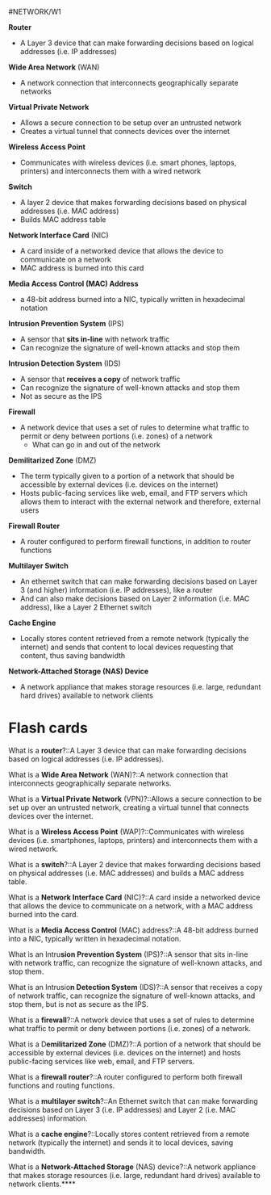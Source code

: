 #NETWORK/W1

**Router**
- A Layer 3 device that can make forwarding decisions based on logical addresses (i.e. IP addresses)

**Wide Area Network** (WAN)
- A network connection that interconnects geographically separate networks

**Virtual Private Network**
- Allows a secure connection to be setup over an untrusted network
- Creates a virtual tunnel that connects devices over the internet

**Wireless Access Point**
- Communicates with wireless devices (i.e. smart phones, laptops, printers) and interconnects them with a wired network

**Switch**
- A layer 2 device that makes forwarding decisions based on physical addresses (i.e. MAC address)
- Builds MAC address table 

**Network Interface Card** (NIC)
- A card inside of a networked device that allows the device to communicate on a network
- MAC address is burned into this card

**Media Access Control (MAC) Address**
- a 48-bit address burned into a NIC, typically written in hexadecimal notation

**Intrusion Prevention System** (IPS)
- A sensor that **sits in-line** with network traffic
- Can recognize the signature of well-known attacks and stop them

**Intrusion Detection System** (IDS)
- A sensor that **receives a copy** of network traffic
- Can recognize the signature of well-known attacks and stop them
- Not as secure as the IPS

**Firewall**
- A network device that uses a set of rules to determine what traffic to permit or deny between portions (i.e. zones) of a network
	- What can go in and out of the network

**Demilitarized Zone** (DMZ)
- The term typically given to a portion of a network that should be accessible by external devices (i.e. devices on the internet)
- Hosts public-facing services like web, email, and FTP servers which allows them to interact with the external network and therefore, external users

**Firewall Router**
- A router configured to perform firewall functions, in addition to router functions

**Multilayer Switch**
- An ethernet switch that can make forwarding decisions based on Layer 3 (and higher) information (i.e. IP addresses), like a router 
- And can also make decisions based on Layer 2 information (i.e. MAC address), like a Layer 2 Ethernet switch

**Cache Engine**
- Locally stores content retrieved from a remote network (typically the internet) and sends that content to local devices requesting that content, thus saving bandwidth

**Network-Attached Storage (NAS) Device**
- A network appliance that makes storage resources (i.e. large, redundant hard drives) available to network clients


# Flash cards

What is a **router**?::A Layer 3 device that can make forwarding decisions based on logical addresses (i.e. IP addresses).

What is a **Wide Area Network** (WAN)?::A network connection that interconnects geographically separate networks.

What is a **Virtual Private Network** (VPN)?::Allows a secure connection to be set up over an untrusted network, creating a virtual tunnel that connects devices over the internet.

What is a **Wireless Access Point** (WAP)?::Communicates with wireless devices (i.e. smartphones, laptops, printers) and interconnects them with a wired network.

What is a **switch**?::A Layer 2 device that makes forwarding decisions based on physical addresses (i.e. MAC addresses) and builds a MAC address table.

What is a **Network Interface Card** (NIC)?::A card inside a networked device that allows the device to communicate on a network, with a MAC address burned into the card.

What is a **Media Access Control** (MAC) address?::A 48-bit address burned into a NIC, typically written in hexadecimal notation.

What is an Intru**sion Prevention System** (IPS)?::A sensor that sits in-line with network traffic, can recognize the signature of well-known attacks, and stop them.

What is an Intrusio**n Detection System** (IDS)?::A sensor that receives a copy of network traffic, can recognize the signature of well-known attacks, and stop them, but is not as secure as the IPS.

What is a **firewall**?::A network device that uses a set of rules to determine what traffic to permit or deny between portions (i.e. zones) of a network.

What is a D**emilitarized Zone** (DMZ)?::A portion of a network that should be accessible by external devices (i.e. devices on the internet) and hosts public-facing services like web, email, and FTP servers.

What is a **firewall router**?::A router configured to perform both firewall functions and routing functions.

What is a **multilayer switch**?::An Ethernet switch that can make forwarding decisions based on Layer 3 (i.e. IP addresses) and Layer 2 (i.e. MAC addresses) information.

What is a **cache engine**?::Locally stores content retrieved from a remote network (typically the internet) and sends it to local devices, saving bandwidth.

What is a **Network-Attached Storage** (NAS) device?::A network appliance that makes storage resources (i.e. large, redundant hard drives) available to network clients.****